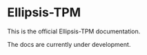 # Ellipsis-TPM

This is the official Ellipsis-TPM documentation.

The docs are currently under development.

